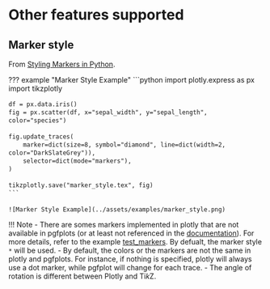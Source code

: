
# Other features supported


## Marker style

From [Styling Markers in Python](https://plotly.com/python/marker-style/).

??? example "Marker Style Example"
    ```python
    import plotly.express as px
    import tikzplotly

    df = px.data.iris()
    fig = px.scatter(df, x="sepal_width", y="sepal_length", color="species")

    fig.update_traces(
        marker=dict(size=8, symbol="diamond", line=dict(width=2, color="DarkSlateGrey")),
        selector=dict(mode="markers"),
    )

    tikzplotly.save("marker_style.tex", fig)
    ```

    ![Marker Style Example](../assets/examples/marker_style.png)


!!! Note
    - There are somes markers implemented in plotly that are not available in pgfplots (or at least not referenced in the [documentation](https://tikz.dev/pgfplots/reference-markers)). For more details, refer to the example [test_markers](https://github.com/thomas-saigre/tikzplotly/blob/main/tests/test_markers.py). By defualt, the marker style `*` will be used.
    - By default, the colors or the markers are not the same in plotly and pgfplots. For instance, if nothing is specified, plotly will always use a dot marker, while pgfplot will change for each trace.
    - The angle of rotation is different between Plotly and Ti*k*Z.